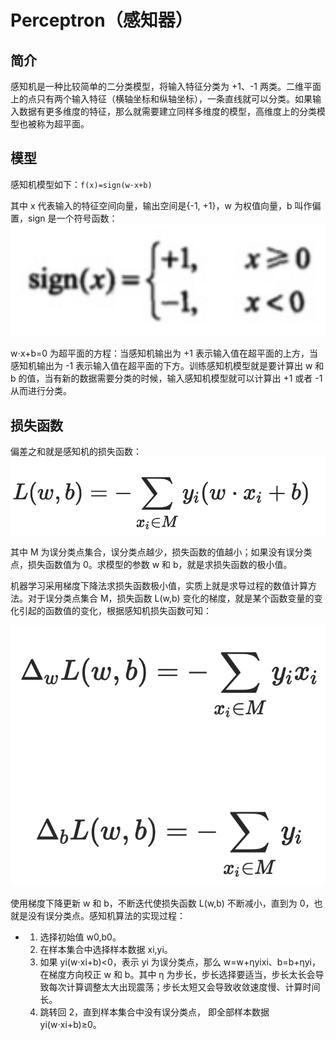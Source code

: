 # Perceptron（感知器）

## 简介

感知机是一种比较简单的二分类模型，将输入特征分类为 +1、-1 两类。二维平面上的点只有两个输入特征（横轴坐标和纵轴坐标），一条直线就可以分类。如果输入数据有更多维度的特征，那么就需要建立同样多维度的模型，高维度上的分类模型也被称为超平面。

## 模型

感知机模型如下：``f(x)=sign(w⋅x+b)``

其中 x 代表输入的特征空间向量，输出空间是{-1, +1}，w 为权值向量，b 叫作偏置，sign 是一个符号函数：![image-20200220134302690](../../20_basic/10_supervised/figures/image-20200220134302690.png)

w⋅x+b=0 为超平面的方程：当感知机输出为  +1 表示输入值在超平面的上方，当感知机输出为 -1 表示输入值在超平面的下方。训练感知机模型就是要计算出 w 和 b  的值，当有新的数据需要分类的时候，输入感知机模型就可以计算出 +1 或者 -1 从而进行分类。

## 损失函数

偏差之和就是感知机的损失函数：![image-20200220135847658](figures/image-20200220135847658.png)

其中 M 为误分类点集合，误分类点越少，损失函数的值越小；如果没有误分类点，损失函数值为 0。求模型的参数 w 和 b，就是求损失函数的极小值。

机器学习采用梯度下降法求损失函数极小值，实质上就是求导过程的数值计算方法。对于误分类点集合 M，损失函数 L(w,b) 变化的梯度，就是某个函数变量的变化引起的函数值的变化，根据感知机损失函数可知：

![image-20200220140621576](figures/image-20200220140621576.png)

使用梯度下降更新 w 和 b，不断迭代使损失函数 L(w,b) 不断减小，直到为 0，也就是没有误分类点。感知机算法的实现过程：

- 1. 选择初始值 w0,b0。
  2. 在样本集合中选择样本数据 xi,yi。
  3. 如果 yi(w⋅xi+b)<0，表示 yi 为误分类点，那么 w=w+ηyixi、b=b+ηyi，在梯度方向校正 w 和 b。其中 η 为步长，步长选择要适当，步长太长会导致每次计算调整太大出现震荡；步长太短又会导致收敛速度慢、计算时间长。
  4. 跳转回 2，直到样本集合中没有误分类点， 即全部样本数据 yi(w⋅xi+b)≥0。

